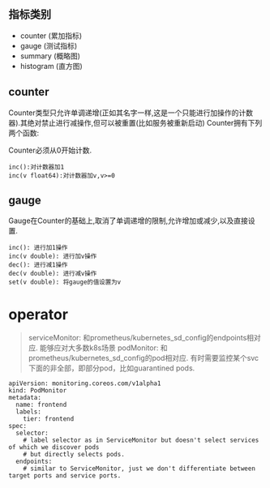 
## 指标类别

- counter (累加指标)
- gauge (测试指标)
- summary (概略图)
- histogram (直方图)

## counter

Counter类型只允许单调递增(正如其名字一样,这是一个只能进行加操作的计数器).其绝对禁止进行减操作,但可以被重置(比如服务被重新启动) Counter拥有下列两个函数:

Counter必须从0开始计数.

```
inc():对计数器加1
inc(v float64):对计数器加v,v>=0
```

## gauge

Gauge在Counter的基础上,取消了单调递增的限制,允许增加或减少,以及直接设置.

```
inc(): 进行加1操作
inc(v double): 进行加v操作
dec(): 进行减1操作
dec(v double): 进行减v操作
set(v double): 将gauge的值设置为v
```

# operator

> serviceMonitor: 和prometheus/kubernetes_sd_config的endpoints相对应. 能够应对大多数k8s场景
> podMonitor: 和prometheus/kubernetes_sd_config的pod相对应. 有时需要监控某个svc下面的非全部，即部分pod，比如guarantined pods. 

```
apiVersion: monitoring.coreos.com/v1alpha1
kind: PodMonitor
metadata:
  name: frontend
  labels:
    tier: frontend
spec:
  selector:
    # label selector as in ServiceMonitor but doesn't select services of which we discover pods
    # but directly selects pods.
  endpoints:
    # similar to ServiceMonitor, just we don't differentiate between target ports and service ports.
```



